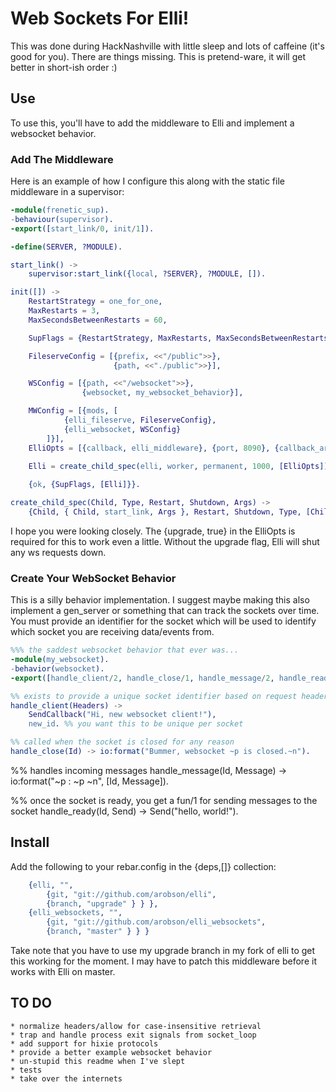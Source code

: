 # Web Sockets For Elli!
This was done during HackNashville with little sleep and lots of caffeine (it's good for you). There are things missing. This is pretend-ware, it will get better in short-ish order :)

## Use
To use this, you'll have to add the middleware to Elli and implement a websocket behavior.

### Add The Middleware
Here is an example of how I configure this along with the static file middleware in a supervisor:

```erlang
-module(frenetic_sup).
-behaviour(supervisor).
-export([start_link/0, init/1]).

-define(SERVER, ?MODULE).

start_link() ->
	supervisor:start_link({local, ?SERVER}, ?MODULE, []).

init([]) ->
	RestartStrategy = one_for_one,
	MaxRestarts = 3,
	MaxSecondsBetweenRestarts = 60,

	SupFlags = {RestartStrategy, MaxRestarts, MaxSecondsBetweenRestarts},

	FileserveConfig = [{prefix, <<"/public">>},
					   {path, <<"./public">>}],

	WSConfig = [{path, <<"/websocket">>},
				{websocket, my_websocket_behavior}],

	MWConfig = [{mods, [
			{elli_fileserve, FileserveConfig},
			{elli_websocket, WSConfig}
		]}],
	ElliOpts = [{callback, elli_middleware}, {port, 8090}, {callback_args,MWConfig}, {upgrade, true}],

	Elli = create_child_spec(elli, worker, permanent, 1000, [ElliOpts]),
	
	{ok, {SupFlags, [Elli]}}.

create_child_spec(Child, Type, Restart, Shutdown, Args) ->
	{Child, { Child, start_link, Args }, Restart, Shutdown, Type, [Child]}.
```

I hope you were looking closely. The {upgrade, true} in the ElliOpts is required for this to work even a little. Without the upgrade flag, Elli will shut any ws requests down.

### Create Your WebSocket Behavior
This is a silly behavior implementation. I suggest maybe making this also implement a gen_server or something that can track the sockets over time. You must provide an identifier for the socket which will be used to identify which socket you are receiving data/events from.

```erlang
%%% the saddest websocket behavior that ever was...
-module(my_websocket).
-behavior(websocket).
-export([handle_client/2, handle_close/1, handle_message/2, handle_ready/2]).

%% exists to provide a unique socket identifier based on request headers
handle_client(Headers) ->
	SendCallback("Hi, new websocket client!"),
	new_id. %% you want this to be unique per socket

%% called when the socket is closed for any reason
handle_close(Id) -> io:format("Bummer, websocket ~p is closed.~n").
```

%% handles incoming messages
handle_message(Id, Message) -> io:format("~p : ~p ~n", [Id, Message]).

%% once the socket is ready, you get a fun/1 for sending messages to the socket
handle_ready(Id, Send) -> Send("hello, world!").

## Install
Add the following to your rebar.config in the {deps,[]} collection:

```erlang
	{elli, "",
		{git, "git://github.com/arobson/elli",
		{branch, "upgrade" } } },
	{elli_websockets, "",
        {git, "git://github.com/arobson/elli_websockets",
        {branch, "master" } } }
```

Take note that you have to use my upgrade branch in my fork of elli to get this working for the moment. I may have to patch this middleware before it works with Elli on master.

## TO DO
	* normalize headers/allow for case-insensitive retrieval
	* trap and handle process exit signals from socket_loop
	* add support for hixie protocols
	* provide a better example websocket behavior
	* un-stupid this readme when I've slept
	* tests
	* take over the internets